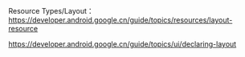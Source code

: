 Resource Types/Layout：https://developer.android.google.cn/guide/topics/resources/layout-resource

https://developer.android.google.cn/guide/topics/ui/declaring-layout
